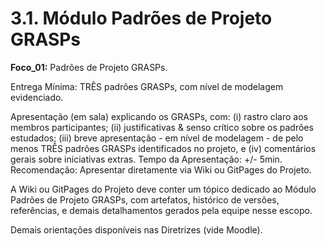 # 3.1. Módulo Padrões de Projeto GRASPs

**Foco_01:** Padrões de Projeto GRASPs.

Entrega Mínima: TRÊS padrões GRASPs, com nível de modelagem evidenciado.

Apresentação (em sala) explicando os GRASPs, com: (i) rastro claro aos membros participantes; (ii) justificativas & senso crítico sobre os padrões estudados; (iii) breve apresentação - em nível de modelagem - de pelo menos TRÊS padrões GRASPs identificados no projeto, e (iv) comentários gerais sobre iniciativas extras. Tempo da Apresentação: +/- 5min. Recomendação: Apresentar diretamente via Wiki ou GitPages do Projeto.

A Wiki ou GitPages do Projeto deve conter um tópico dedicado ao Módulo Padrões de Projeto GRASPs, com artefatos, histórico de versões, referências, e demais detalhamentos gerados pela equipe nesse escopo.

Demais orientações disponíveis nas Diretrizes (vide Moodle).

